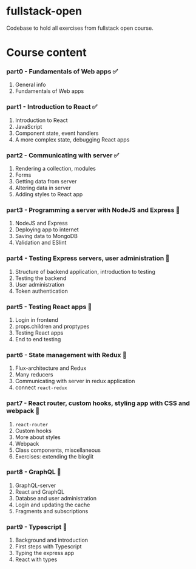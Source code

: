 # fullstack-open

Codebase to hold all exercises from fullstack open course.

# Course content

### part0 - Fundamentals of Web apps :white_check_mark:	
  1. General info
  2. Fundamentals of Web apps
  
### part1 - Introduction to React :white_check_mark:	
  1. Introduction to React
  2. JavaScript
  3. Component state, event handlers
  4. A more complex state, debugging React apps
  
### part2 - Communicating with server :white_check_mark:
  1. Rendering a collection, modules
  2. Forms
  3. Getting data from server
  4. Altering data in server
  5. Adding styles to React app

### part3 - Programming a server with NodeJS and Express :black_square_button:
  1. NodeJS and Express
  2. Deploying app to internet
  3. Saving data to MongoDB
  4. Validation and ESlint
  
### part4 - Testing Express servers, user administration :black_square_button:
 1. Structure of backend application, introduction to testing
 2. Testing the backend
 3. User administration
 4. Token authentication

### part5 - Testing React apps :black_square_button:
 1. Login in frontend
 2. props.children and proptypes
 3. Testing React apps
 4. End to end testing

### part6 - State management with Redux :black_square_button:
 1. Flux-architecture and Redux
 2. Many reducers
 3. Communicating with server in redux application
 4. connect `react-redux`
 
### part7 - React router, custom hooks, styling app with CSS and webpack :black_square_button:
 1. `react-router`
 2. Custom hooks
 3. More about styles
 4. Webpack
 5. Class components, miscellaneous
 6. Exercises: extending the bloglit

### part8 - GraphQL :black_square_button:
 1. GraphQL-server
 2. React and GraphQL
 3. Databse and user administration
 4. Login and updating the cache
 5. Fragments and subscriptions

### part9 - Typescript :black_square_button:
 1. Background and introduction
 2. First steps with Typescript
 3. Typing the express app
 4. React with types
